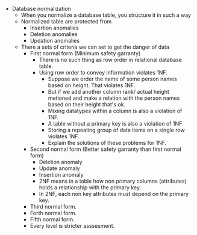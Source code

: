 - Database normalization
    - When you normalize a database table, you structure it in such a way 
    - Normalized table are protected from
        - Insertion anomalies
        - Deletion anomalies
        - Updation anomalies
    - There a sets of criteria we can set to get the danger of data
        - First normal form (Minimum safety garranty)
            - There is no such thing as row order in relational database table.
            - Using row order to convey information violates 1NF.
                - Suppose we order the name of some person names based on height. That violates 1NF.
                - But if we add another column rank/ actual height metioned and make a relation with the person names based on their height that's ok.
                - Mixing datatypes within a column is also a violation of 1NF.
                - A table without a primary key is also a violation of 1NF
                - Storing a repeating group of data items on a single row violates 1NF.
                - Explain the solutions of these problems for 1NF.
        - Second normal form (Better safety garranty than first normal form)
            - Deletion anomaly
            - Update anomaly
            - Insertion anomaly
            - 2NF means in a table how  non primary columns (attributes) holds a relationship with the primary key.
            - In 2NF, each non key attributes must depend on the primary key.
        - Third normal form.
        - Forth normal form.
        - Fifth normal form.
        - Every level is stricter asssesment.
        

